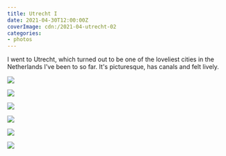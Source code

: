 ```yaml
---
title: Utrecht I
date: 2021-04-30T12:00:00Z
coverImage: cdn:/2021-04-utrecht-02
categories:
- photos
---
```


I went to Utrecht, which turned out to be one of the loveliest cities in the Netherlands I've been to so far. It's picturesque, has canals and felt lively.

<style>
.g21utri {
  grid-template-columns: repeat(10, 1fr);
  grid-template-areas:
    "a a a a a a a a a a"
    "b b b c c c c c c c"
    "d d d d d e e e e e"
    "f f f f f f f f f f";
}

.g21utri > *:nth-child(1) { grid-area: a; }
.g21utri > *:nth-child(2) { grid-area: b; }
.g21utri > *:nth-child(3) { grid-area: c; }
.g21utri > *:nth-child(4) { grid-area: d; }
.g21utri > *:nth-child(5) { grid-area: e; }
.g21utri > *:nth-child(6) { grid-area: f; }
</style>

<div class="fw g21utri fg">

![](cdn:/2021-04-utrecht-02)

![](cdn:/2021-04-utrecht-19)

![](cdn:/2021-04-utrecht-07)

![](cdn:/2021-04-utrecht-05)

![](cdn:/2021-04-utrecht-23)

![](cdn:/2021-04-utrecht-14)

</div>
